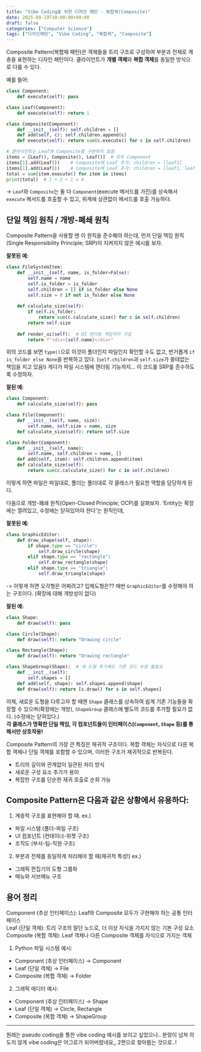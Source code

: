```yaml
---
title: "Vibe Coding을 위한 디자인 패턴 - 복합체(Composite)"
date: 2025-09-19T10:00:00+09:00
draft: false
categories: ["Computer Science"]
tags: ["디자인패턴", "Vibe Coding", "복합체", "Composite"]
---
```


Composite Pattern(복합체 패턴)은 객체들을 트리 구조로 구성하여 부분과 전체로 계층을 표현하는 디자인 패턴이다.
클라이언트가 **개별 객체**와 **복합 객체**를 동일한 방식으로 다룰 수 있다.

예를 들어:
```python
class Component:
    def execute(self): pass

class Leaf(Component):
    def execute(self): return 1

class Composite(Component):
    def __init__(self): self.children = []
    def add(self, c): self.children.append(c)
    def execute(self): return sum(c.execute() for c in self.children)

# 클라이언트는 Leaf와 Composite를 구분하지 않음
items = [Leaf(), Composite(), Leaf()]  # 모두 Component
items[1].add(Leaf())    # Composite에 Leaf 추가: children = [leaf1]
items[1].add(Leaf())    # Composite에 Leaf 추가: children = [leaf1, leaf2]
total = sum(item.execute() for item in items)
print(total)  # 1 + 2 + 1 = 4
```
-> `Leaf`와 `Composite`는 둘 다 `Component`(execute 메서드를 가진)를 상속해서 `execute` 메서드를 호출할 수 있고, 위계에 상관없이 메서드를 호출 가능하다.

## 단일 책임 원칙 / 개방-폐쇄 원칙
Composite Pattern을 사용할 땐 이 원칙을 준수해야 하는데, 먼저 단일 책임 원칙 (Single Responsibility Principle; SRP)이 지켜지지 않은 예시를 보자.

**잘못된 예:**
```python
class FileSystemItem:
    def __init__(self, name, is_folder=False):
        self.name = name
        self.is_folder = is_folder
        self.children = [] if is_folder else None
        self.size = 0 if not is_folder else None
        
    def calculate_size(self):
        if self.is_folder:
            return sum(c.calculate_size() for c in self.children)
        return self.size
    
    def render_ui(self):  # UI 렌더링 책임까지 가짐
        return f"<div>{self.name}</div>"
```
위의 코드를 보면 `type()`으로 이것이 폴더인지 파일인지 확인할 수도 없고, 번거롭게 `if is_folder else None`을 반복하고 있다. (`self.children`과 `self.size`가 쓸테없는 책임을 지고 있음!) 게다가 파일 시스템에 렌더링 기능까지... 이 코드를 SRP를 준수하도록 수정하자.

**잘된 예:**
```python
class Component:
    def calculate_size(self): pass

class File(Component):
    def __init__(self, name, size):
        self.name, self.size = name, size
    def calculate_size(self): return self.size

class Folder(Component):
    def __init__(self, name):
        self.name, self.children = name, []
    def add(self, item): self.children.append(item)
    def calculate_size(self): 
        return sum(c.calculate_size() for c in self.children)
```
이렇게 하면 파일은 파일대로, 폴더는 폴더대로 각 클래스가 필요한 역할을 담당하게 된다.

다음으로 개방-폐쇄 원칙(Open-Closed Principle; OCP)를 살펴보자. 'Entity는 확장에는 열려있고, 수정에는 닫혀있어야 한다'는 원칙인데,

**잘못된 예:**
```python
class GraphicEditor:
    def draw_shape(self, shape):
        if shape.type == "circle":
            self.draw_circle(shape)
        elif shape.type == "rectangle":
            self.draw_rectangle(shape)
        elif shape.type == "triangle":
            self.draw_triangle(shape)
```
-> 이렇게 하면 오각형은 어쩌려고? 입체도형은?? 매번 `GraphicEditor`를 수정해야 하는 구조이다. (확장에 대해 개방성이 없다)

**잘된 예:**
```python
class Shape:
    def draw(self): pass

class Circle(Shape):
    def draw(self): return "Drawing circle"

class Rectangle(Shape):
    def draw(self): return "Drawing rectangle"

class ShapeGroup(Shape):  # 새 도형 추가해도 기존 코드 수정 불필요
    def __init__(self):
        self.shapes = []
    def add(self, shape): self.shapes.append(shape)
    def draw(self): return [s.draw() for s in self.shapes]
```
이제, 새로운 도형을 다루고자 할 때엔 `Shape` 클래스를 상속하여 쉽게 기존 기능들을 확장할 수 있으며(확장에는 개방), `ShapeGroup` 클래스에 별도의 코드를 추가할 필요가 없다. (수정에는 닫혀있다.)  
**각 클래스가 명확한 단일 책임, 각 컴포넌트들이 인터페이스(`Component`, `Shape` 등)를 통해서만 상호작용!**


Composite Pattern의 가장 큰 특징은 재귀적 구조이다. 복합 객체는 자식으로 다른 복합 객체나 단일 객체를 포함할 수 있으며, 이러한 구조가 재귀적으로 반복된다.
- 트리의 깊이와 관계없이 일관된 처리 방식
- 새로운 구성 요소 추가가 용이
- 복잡한 구조를 단순한 재귀 호출로 순회 가능


## Composite Pattern은 다음과 같은 상황에서 유용하다:
1. 계층적 구조를 표현해야 할 때.
ex.)
- 파일 시스템 (폴더-파일 구조)
- UI 컴포넌트 (컨테이너-위젯 구조)
- 조직도 (부서-팀-직원 구조)

2. 부분과 전체를 동일하게 처리해야 할 때(재귀적 특성!)
ex.)
- 그래픽 편집기의 도형 그룹화
- 메뉴와 서브메뉴 구조


## 용어 정리
Component (추상 인터페이스): Leaf와 Composite 모두가 구현해야 하는 공통 인터페이스  
Leaf (단일 객체): 트리 구조의 말단 노드로, 더 이상 자식을 가지지 않는 기본 구성 요소  
Composite (복합 객체): Leaf 객체나 다른 Composite 객체를 자식으로 가지는 객체  

1. Python 파일 시스템 예시:
- Component (추상 인터페이스) → Component
- Leaf (단일 객체) → File
- Composite (복합 객체) → Folder

2. 그래픽 에디터 예시:
- Component (추상 인터페이스) → Shape
- Leaf (단일 객체) → Circle, Rectangle
- Composite (복합 객체) → ShapeGroup


--------
원래는 pseudo coding을 통한 vibe coding 예시를 보이고 싶었으나.. 분량이 넘쳐 의도치 않게 vibe coding은 어그로가 되어버렸네요,, 
2편으로 찾아뵙는 것으로..!